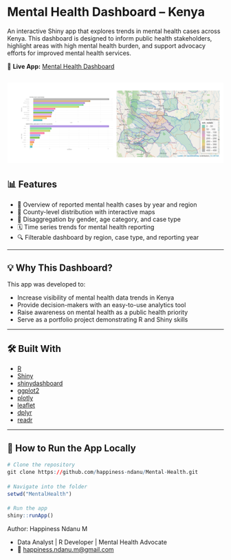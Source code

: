 # Mental Health Dashboard – Kenya

An interactive Shiny app that explores trends in mental health cases across Kenya. This dashboard is designed to inform public health stakeholders, highlight areas with high mental health burden, and support advocacy efforts for improved mental health services.

🔗 **Live App:** [Mental Health Dashboard](https://happinessndanu1.shinyapps.io/MentalHealth/)

![](dashboard_mh.png)
---

## 📊 Features

- 🧠 Overview of reported mental health cases by year and region
- 📍 County-level distribution with interactive maps
- 👥 Disaggregation by gender, age category, and case type
- 🗓 Time series trends for mental health reporting
- 🔍 Filterable dashboard by region, case type, and reporting year

---

## 💡 Why This Dashboard?

This app was developed to:
- Increase visibility of mental health data trends in Kenya
- Provide decision-makers with an easy-to-use analytics tool
- Raise awareness on mental health as a public health priority
- Serve as a portfolio project demonstrating R and Shiny skills

---

## 🛠️ Built With

- [R](https://www.r-project.org/)
- [Shiny](https://shiny.rstudio.com/)
- [shinydashboard](https://rstudio.github.io/shinydashboard/)
- [ggplot2](https://ggplot2.tidyverse.org/)
- [plotly](https://plotly.com/r/)
- [leaflet](https://rstudio.github.io/leaflet/)
- [dplyr](https://dplyr.tidyverse.org/)
- [readr](https://readr.tidyverse.org/)

---

## 🚀 How to Run the App Locally

```r
# Clone the repository
git clone https://github.com/happiness-ndanu/Mental-Health.git

# Navigate into the folder
setwd("MentalHealth")

# Run the app
shiny::runApp()
```
Author: Happiness Ndanu M
- Data Analyst | R Developer | Mental Health Advocate  
- 📧 happiness.ndanu.m@gmail.com  
